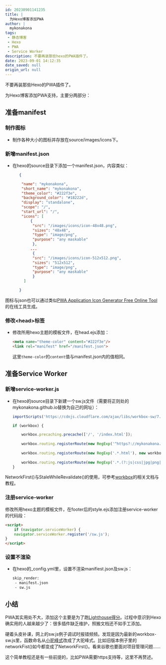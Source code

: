 ```yaml
---
id: 20230901141235
title: |
  为Hexo博客添加PWA
author: |
  mykonakona
tags:
 - 静态博客
 - Hexo
 - PWA
 - Service Worker
description: 不要再装那些hexo的PWA插件了。
date: 2023-09-01 14:12:35 
date_saved: null
origin_url: null
---
```


不要再装那些Hexo的PWA插件了。

<!-- more -->

为Hexo博客添加PWA支持，主要分两部分：

## 准备manifest

### 制作图标

- 制作各种大小的图标并存放在source/images/icons下。

### 新增manifest.json

- 在hexo的source目录下添加一个manifest.json，内容类似：

   ```json
      {
   
       "name": "mykonakona",
       "short_name": "mykonakona",
       "theme_color": "#222f3e",
       "background_color": "#18222d",
       "display": "standalone",
       "scope": "/",
       "start_url": "/",
       "icons": [
           {
            "src": "/images/icons/icon-48x48.png",
            "sizes": "48x48",
            "type": "image/png",
            "purpose": "any maskable"
            },
           ...
            {
            "src": "/images/icons/icon-512x512.png",
            "sizes": "512x512",
            "type": "image/png",
            "purpose": "any maskable"
            }
        ]
   
      }
   ```

图标与json也可以通过类似[PWA Application Icon Generator Free Online Tool][1]的在线工具生成。

### 修改\<head\>标签

- 修改所用hexo主题的模板文件，在head.ejs添加：

   ```html
   <meta name="theme-color" content="#222f3e"/>
   <link rel="manifest" href="/manifest.json">
   ```
  
   这里`theme-color`的`content`值与manifest.json内的值相同。

## 准备Service Worker

### 新增service-worker.js

- 在hexo的source目录下新建一个sw.js文件（需要将正则处的mykonakona.github.io替换为自己的网址）：

   ```javascript
   importScripts('https://cdnjs.cloudflare.com/ajax/libs/workbox-sw/7.0.0/workbox-sw.js');
   
   if (workbox) {
   
       workbox.precaching.precache(['/', '/index.html']);
       
       workbox.routing.registerRoute(new RegExp('^https?://mykonakona.github.io/?$'), new workbox.strategies.NetworkFirst());
       
       workbox.routing.registerRoute(new RegExp('.*.html'), new workbox.strategies.NetworkFirst());
       
       workbox.routing.registerRoute(new RegExp('.*.(?:js|css|jpg|png|gif)'), new workbox.strategies.StaleWhileRevalidate());
   }
   ```

NetworkFirst()与StaleWhileRevalidate()的使用，可参考[workbox][2]的相关文档与教程。

### 注册service-worker

修改所用hexo主题的模板文件，在footer后的style.ejs添加注册service-worker的代码段：

   ```html
   <script>
    if (navigator.serviceWorker) {
    navigator.serviceWorker.register('/sw.js');
   }
   </script>
   ```

### 设置不渲染

- 在hexo的_config.yml里，设置不渲染manifiest.json及sw.js：

   ```html
   skip_render:
    - manifest.json
    - sw.js
   ```

## 小结

PWA其实用处不大，添加这个主要是为了跑[Lighthouse得分][3]。过程中意识到Hexo确实用的人越来越少了：很多插件缺乏维护，照搬文档还不如手工添加。

硬着头皮补课，网上的sw.js例子调试时报错频频。发现是因为最新的workbox-sw.js里，函数命名从[小驼峰式][4]改成了大驼峰式。比如旧版本例子里的networkFist()如今都变成了NetworkFirst()。看来谷歌也要面对项目管理问题……

这个简单教程还是有一些前提的，比如PWA需要https支持等，这里不再赘述。

[1]: https://tools.crawlink.com/tools/pwa-icon-generator
[2]: https://github.com/GoogleChrome/workbox
[3]: https://mykonakona.github.io/posts/2023-08-29/
[4]: https://zh.wikipedia.org/zh-hans/%E9%A7%9D%E5%B3%B0%E5%BC%8F%E5%A4%A7%E5%B0%8F%E5%AF%AB
